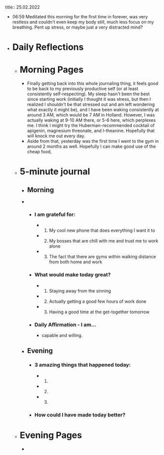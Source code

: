 title:: 25.02.2022

- 06:59 Meditated this morning for the first time in forever, was very restless and couldn't even keep my body still, much less focus on my breathing. Pent up stress, or maybe just a very distracted mind?
- # Daily Reflections
	- # Morning Pages
		- Finally getting back into this whole journaling thing, it feels good to be back to my previously productive self (or at least consistently self-respecting). My sleep hasn't been the best since starting work (initially I thought it was stress, but then I realized I shouldn't be that stressed out and am left wondering what exactly it might be), and I have been waking consistently at around 3 AM, which would be 7 AM in Holland. However, I was actually waking at 9-10 AM there, or 5-6 here, which perplexes me. I think I might try the Huberman-recommended cocktail of apigenin, magnesium threonate, and l-theanine. Hopefully that will knock me out every day.
		- Aside from that, yesterday was the first time I went to the gym in around 2 months as well. Hopefully I can make good use of the cheap food,
	- # 5-minute journal
		- ## Morning
		-
			- ### I am grateful for:
				- 1. My cool new phone that does everything I want it to
				- 2. My bosses that are chill with me and trust me to work alone
				- 3. The fact that there are gyms within walking distance from both home and work
			- ### What would make today great?
				- 1. Staying away from the sinning
				- 2. Actually getting a good few hours of work done
				- 3. Having a good time at the get-together tomorrow
			- ### Daily Affirmation - I am...
				- capable and willing.
		- ## Evening
			- ### 3 amazing things that happened today:
				- 1.
				- 2.
				- 3.
			- ### How could I have made today better?
	- # Evening Pages
		-